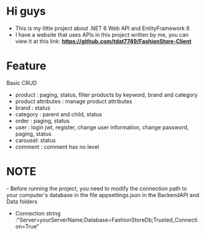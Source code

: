 <h1>Hi guys</h1>

- This is my little project about .NET 6 Web API and EntityFramework 6
- I have a website that uses APIs in this project written by me, you can view it at this link: <strong>https://github.com/tdat7749/FashionStore-Client</strong>



<h1>Feature</h1>

<p>Basic CRUD</p>

- product : paging, status, filter products by keyword, brand and category
- product attributes : manage product attributes
- brand : status
- category : parent and child, status
- order : paging, status
- user : login jwt, register, change user information, change password, paging, status
- carousel: status
- comment : comment has no level



<h1>NOTE</h1>
- Before running the project, you need to modify the connection path to your computer's database in the file appsettings.json in the BackendAPI and Data folders

- Connection string :"Server=yourServerName;Database=FashionStoreDb;Trusted_Connection=True"
